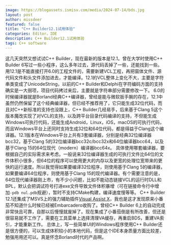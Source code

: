 ```yaml
---
image: https://blogassets.ismisv.com/media/2024-07-14/bds.jpg
layout: post
author: missdeer
featured: false
title: "C++ Builder12.1试用体验"
categories: Editor，IDE
description: C++ Builder12.1试用体验
tags: C++ software
---
```

这几天突然又想试试C++ Builder，现在最新的版本是12.1。曾在大学时使用C++ Builder 6写过一些小程序，这么多年过去，源代码丢掉了一些，还能找到一些。用12.1是不能直接打开6.0的工程文件的，需要新建VCL工程，再把窗体文件、源代码文件和头文件添加进去，才能编译。12.1的VCL整体上变化不大，主要是字符串类变成了UnicodeString，以前的C++ Builder和Delphi在字符编码方面的支持确实是一大弱项，项目代码拷过来后，主要就是字符串部分需要修改一下。
6.0的时候编译器就是Borland经典C++编译器，曾经是能与微软扳手腕的存在，12.1中虽然仍然保留了这个经典编译器，但已经不推荐用了，它只能生成32位代码，而且对C++新标准的支持也没跟上，C++ Builder几经易手，后来基于Clang 5这个版本魔改实现了对VCL的支持，以及跨平台目录代码编译的支持，不但能生成Windows可执行代码，还能生成Android，Linux，iOS，macOS的可执行代码，而且Windows平台上还同时支持生成32位和64位代码，都是得益于Clang这个编译器。12.1版本在Windows平台上共有3套编译器，分别是经典32位编译器bcc32，基于Clang 5的32位编译器bcc32c/bcc32x和64位编译器bcc64，以及基于Clang 15的64位现代（modern）编译器bcc64x。
具体使用哪套编译器，要根据自己的实际需求来考虑。一般说来32位编译器生成的可执行文件比64位的文件体积小很多，但64位的程序可以使用更大的内存以及更宽的处理位宽带来的更快的运行速度。所以我觉得如果要编译32位程序，则使用基于Clang 5的编译器，如果要编译64位程序，则使用基于Clang 15的现代编译器。有个需要注意的是，64位现代编译器刚上市，有不少小问题，比如不能动态链接VCL的运行时DLL和BPL，默认会把调试符号打进exe文件导致文件体积暴增（可在链接命令行中增加`-pdb nul.pdb`规避），暂时不支持CMake构建，编译速度慢等等。
C++ Builder 12.1还集成了MSVS上的强力辅助插件[Visual Assist X](https://www.wholetomato.com/)，我也是这才发现原来小番茄不知道什么时候已经被Embarcadero收购了。曾经C++ Builder 6上的自动完成非常快且可靠，自那以后慢慢就废掉了。现在集成了小番茄倒是有所改善，但还是很容易就不工作了，需要在工具菜单上选择清理VA缓存，再重启BDS，重建VA索引，才能重新工作。
总体上，写一些简单UI的Windows程序使用C++ Builder还是很方便的，可以生成体积较小的本地代码，但是这个IDE本身质量方面比较差，勉强用用还可以。真是怀念Borland时代的产品啊。